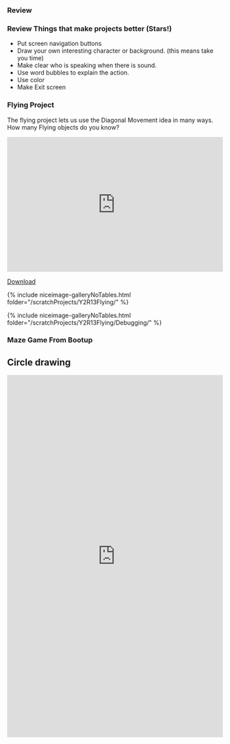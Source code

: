 
### Review 


### Review Things that make projects better (Stars!)

* Put screen navigation buttons
* Draw your own interesting character or background. (this means take you time)
* Make clear who is speaking when there is sound. 
* Use word bubbles to explain the action.
* Use color
* Make Exit screen


### Flying Project 

The flying project lets us use the Diagonal Movement idea in many ways. How many Flying objects do you know?

<iframe width="100%" height="315" src="https://www.youtube.com/embed/YQ62p8WQVS8" frameborder="0" allow="accelerometer; autoplay; encrypted-media; gyroscope; picture-in-picture" allowfullscreen></iframe>

[Download](./scratchProjects/Y2R13Flying.sjr)

{% include niceimage-galleryNoTables.html folder="/scratchProjects/Y2R13Flying/" %}

{% include niceimage-galleryNoTables.html folder="/scratchProjects/Y2R13Flying/Debugging/" %}


### Maze Game From Bootup



## Circle drawing

<iframe src="https://www.facebook.com/plugins/video.php?href=https%3A%2F%2Fwww.facebook.com%2F5Minute.Crafts.KIDS%2Fvideos%2F444561733062682%2F&show_text=1&width=476" width="100%" height="846px" style="border:12px solid darkblue; border:2px solid var(--ourdarkblue); overflow:hidden" scrolling="no" frameborder="0" allowTransparency="true" allow="encrypted-media" allowFullScreen="true"></iframe>


